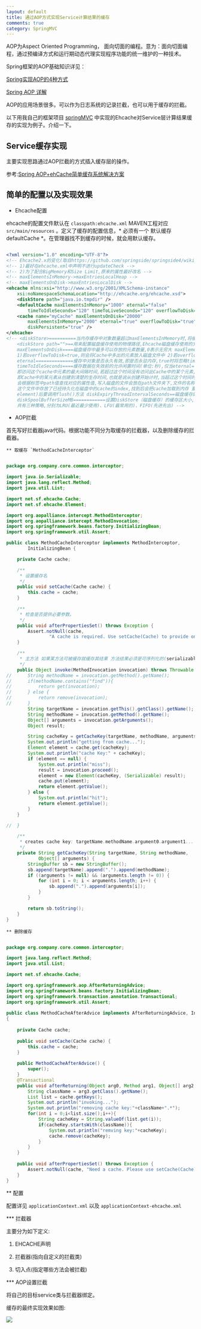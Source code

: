 ```yaml
---
layout: default
title: 通过AOP方式实现Service计算结果的缓存
comments: true
category: SpringMVC
---
```



AOP为Aspect Oriented Programming， 面向切面的编程。意为：面向切面编程，通过预编译方式和运行期动态代理实现程序功能的统一维护的一种技术。

Spring框架的AOP基础知识详见：

[Spring实现AOP的4种方式](http://blog.csdn.net/udbnny/article/details/5870076)

[Spring AOP 详解](http://pandonix.iteye.com/blog/336873/)

AOP的应用场景很多。可以作为日志系统的记录拦截，也可以用于缓存的拦截。

以下用我自己的框架项目 [springMVC](https://github.com/WengShengyuan/springMVC) 中实现的Ehcache对Service层计算结果缓存的实现为例子。介绍一下。

## Service缓存实现

主要实现思路通过AOP拦截的方式插入缓存层的操作。

参考:[Spring AOP+ehCache简单缓存系统解决方案](http://blog.csdn.net/linfanhehe/article/details/7690684)





## 简单的配置以及实现效果


* Ehcache配置

ehcache的配置文件默认在	`classpath:ehcache.xml` MAVEN工程对应 `src/main/resources` 。定义了缓存的配置信息，* 必须有一个 默认缓存defaultCache *。在管理器找不到缓存的时候，就会用默认缓存。

```xml

<?xml version="1.0" encoding="UTF-8"?>
<!-- Ehcache2.x的变化(取自https://github.com/springside/springside4/wiki/Ehcache) -->
<!-- 1)最好在ehcache.xml中声明不进行updateCheck -->
<!-- 2)为了配合BigMemory和Size Limit,原来的属性最好改名 -->
<!-- maxElementsInMemory->maxEntriesLocalHeap -->
<!-- maxElementsOnDisk->maxEntriesLocalDisk -->
<ehcache mlns:xsi="http://www.w3.org/2001/XMLSchema-instance"
	xsi:noNamespaceSchemaLocation="http://ehcache.org/ehcache.xsd">
	<diskStore path="java.io.tmpdir" />
	<defaultCache maxElementsInMemory="1000" eternal="false"
		timeToIdleSeconds="120" timeToLiveSeconds="120" overflowToDisk="false" />
	<cache name="myCache" maxElementsOnDisk="20000"
		maxElementsInMemory="2000" eternal="true" overflowToDisk="true"
		diskPersistent="true" />
</ehcache>
<!-- <diskStore>==========当内存缓存中对象数量超过maxElementsInMemory时,将缓存对象写到磁盘缓存中(需对象实现序列化接口) 
	<diskStore path="">==用来配置磁盘缓存使用的物理路径,Ehcache磁盘缓存使用的文件后缀名是*.data和*.index name=================缓存名称,cache的唯一标识(ehcache会把这个cache放到HashMap里) 
	maxElementsOnDisk====磁盘缓存中最多可以存放的元素数量,0表示无穷大 maxElementsInMemory==内存缓存中最多可以存放的元素数量,若放入Cache中的元素超过这个数值,则有以下两种情况 
	1)若overflowToDisk=true,则会将Cache中多出的元素放入磁盘文件中 2)若overflowToDisk=false,则根据memoryStoreEvictionPolicy策略替换Cache中原有的元素 
	eternal==============缓存中对象是否永久有效,即是否永驻内存,true时将忽略timeToIdleSeconds和timeToLiveSeconds 
	timeToIdleSeconds====缓存数据在失效前的允许闲置时间(单位:秒),仅当eternal=false时使用,默认值是0表示可闲置时间无穷大,此为可选属性 
	即访问这个cache中元素的最大间隔时间,若超过这个时间没有访问此Cache中的某个元素,那么此元素将被从Cache中清除 timeToLiveSeconds====缓存数据在失效前的允许存活时间(单位:秒),仅当eternal=false时使用,默认值是0表示可存活时间无穷大 
	即Cache中的某元素从创建到清楚的生存时间,也就是说从创建开始计时,当超过这个时间时,此元素将从Cache中清除 overflowToDisk=======内存不足时,是否启用磁盘缓存(即内存中对象数量达到maxElementsInMemory时,Ehcache会将对象写到磁盘中) 
	会根据标签中path值查找对应的属性值,写入磁盘的文件会放在path文件夹下,文件的名称是cache的名称,后缀名是data diskPersistent=======是否持久化磁盘缓存,当这个属性的值为true时,系统在初始化时会在磁盘中查找文件名为cache名称,后缀名为index的文件 
	这个文件中存放了已经持久化在磁盘中的cache的index,找到后会把cache加载到内存 要想把cache真正持久化到磁盘,写程序时注意执行net.sf.ehcache.Cache.put(Element 
	element)后要调用flush()方法 diskExpiryThreadIntervalSeconds==磁盘缓存的清理线程运行间隔,默认是120秒 
	diskSpoolBufferSizeMB============设置DiskStore（磁盘缓存）的缓存区大小,默认是30MB memoryStoreEvictionPolicy========内存存储与释放策略,即达到maxElementsInMemory限制时,Ehcache会根据指定策略清理内存 
	共有三种策略,分别为LRU(最近最少使用)、LFU(最常用的)、FIFO(先进先出) -->

```

* AOP拦截

首先写好拦截器java代码。根据功能不同分为取缓存的拦截器，以及删除缓存的拦截器。

	** 取缓存 `MethodCacheInterceptor` 
	
```java

package org.company.core.common.interceptor;

import java.io.Serializable;
import java.lang.reflect.Method;
import java.util.List;

import net.sf.ehcache.Cache;
import net.sf.ehcache.Element;

import org.aopalliance.intercept.MethodInterceptor;
import org.aopalliance.intercept.MethodInvocation;
import org.springframework.beans.factory.InitializingBean;
import org.springframework.util.Assert;

public class MethodCacheInterceptor implements MethodInterceptor,
		InitializingBean {

	private Cache cache;

	/**
	 * 设置缓存名
	 */
	public void setCache(Cache cache) {
		this.cache = cache;
	}

	/**
	 * 检查是否提供必要参数。
	 */
	public void afterPropertiesSet() throws Exception {
		Assert.notNull(cache,
				"A cache is required. Use setCache(Cache) to provide one.");
	}

	/**
	 * 主方法 如果某方法可被缓存就缓存其结果 方法结果必须是可序列化的(serializable)
	 */
	public Object invoke(MethodInvocation invocation) throws Throwable {
//		String methodName = invocation.getMethod().getName();
//		if(methodName.contains("find")){
//			return get(invocation);
//		} else {
//			return remove(invocation);
//		}
		String targetName = invocation.getThis().getClass().getName();
		String methodName = invocation.getMethod().getName();
		Object[] arguments = invocation.getArguments();
		Object result;

		String cacheKey = getCacheKey(targetName, methodName, arguments);
		System.out.println("getting from cache...");
		Element element = cache.get(cacheKey);
		System.out.println("cache Key:" + cacheKey);
		if (element == null) {
			System.out.println("miss");
			result = invocation.proceed();
			element = new Element(cacheKey, (Serializable) result);
			cache.put(element);
			return element.getValue();
		} else {
			System.out.println("hit");
			return element.getValue();
		}
	}

//	}

	/**
	 * creates cache key: targetName.methodName.argument0.argument1...
	 */
	private String getCacheKey(String targetName, String methodName,
			Object[] arguments) {
		StringBuffer sb = new StringBuffer();
		sb.append(targetName).append(".").append(methodName);
		if ((arguments != null) && (arguments.length != 0)) {
			for (int i = 0; i < arguments.length; i++) {
				sb.append(".").append(arguments[i]);
			}
		}

		return sb.toString();
	}
}

```

	** 删除缓存
	
```java

package org.company.core.common.interceptor;

import java.lang.reflect.Method;
import java.util.List;

import net.sf.ehcache.Cache;

import org.springframework.aop.AfterReturningAdvice;
import org.springframework.beans.factory.InitializingBean;
import org.springframework.transaction.annotation.Transactional;
import org.springframework.util.Assert;
    
public class MethodCacheAfterAdvice implements AfterReturningAdvice, InitializingBean    
{    
    
    private Cache cache;    
    
    public void setCache(Cache cache) {    
        this.cache = cache;    
    }    
    
    public MethodCacheAfterAdvice() {    
        super();    
    }    
    @Transactional
    public void afterReturning(Object arg0, Method arg1, Object[] arg2, Object arg3) throws Throwable {    
        String className = arg3.getClass().getName();    
        List list = cache.getKeys();    
        System.out.println("invoking...");
        System.out.println("removing cache key:"+className+".*");
        for(int i = 0;i<list.size();i++){    
            String cacheKey = String.valueOf(list.get(i));    
            if(cacheKey.startsWith(className)){    
            	System.out.println("remving key:"+cacheKey);
                cache.remove(cacheKey);    
            }    
        }    
    }    
    
    public void afterPropertiesSet() throws Exception {    
        Assert.notNull(cache, "Need a cache. Please use setCache(Cache) create it.");    
    }      
}   

```

** 配置

配置详见  `applicationContext.xml` 以及 `applicationContext-ehcache.xml`

*** 拦截器

主要分为如下定义:

1. EHCACHE声明

2. 拦截器(指向自定义的拦截类)

3. 切入点(指定哪些方法会被拦截)



*** AOP设置拦截

将自己的目标service类与拦截器绑定。


缓存的最终实现效果如图:

![]({{site.baseurl}}/images/post_images/2015-04-22-dev-ConstructionOfSpringMVC/IMG_3822.JPG)





